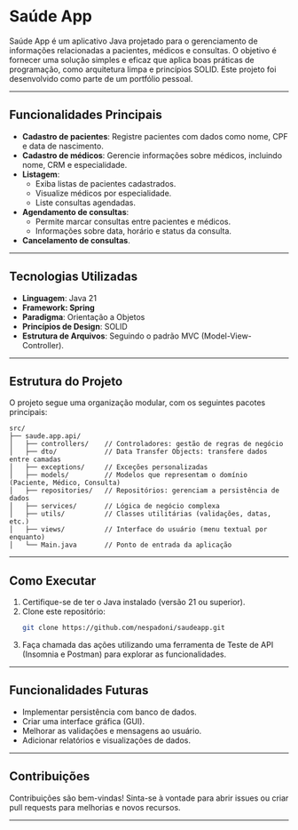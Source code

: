 # Saúde App

Saúde App é um aplicativo Java projetado para o gerenciamento de informações relacionadas a pacientes, médicos e consultas. O objetivo é fornecer uma solução simples e eficaz que aplica boas práticas de programação, como arquitetura limpa e princípios SOLID. Este projeto foi desenvolvido como parte de um portfólio pessoal.

---

## Funcionalidades Principais

- **Cadastro de pacientes**: Registre pacientes com dados como nome, CPF e data de nascimento.
- **Cadastro de médicos**: Gerencie informações sobre médicos, incluindo nome, CRM e especialidade.
- **Listagem**:
    - Exiba listas de pacientes cadastrados.
    - Visualize médicos por especialidade.
    - Liste consultas agendadas.
- **Agendamento de consultas**:
    - Permite marcar consultas entre pacientes e médicos.
    - Informações sobre data, horário e status da consulta.
- **Cancelamento de consultas**.

---

## Tecnologias Utilizadas

- **Linguagem**: Java 21
- **Framework: Spring**
- **Paradigma**: Orientação a Objetos
- **Princípios de Design**: SOLID
- **Estrutura de Arquivos**: Seguindo o padrão MVC (Model-View-Controller).

---

## Estrutura do Projeto

O projeto segue uma organização modular, com os seguintes pacotes principais:

```plaintext
src/
├── saude.app.api/
│   ├── controllers/    // Controladores: gestão de regras de negócio
│   ├── dto/            // Data Transfer Objects: transfere dados entre camadas
│   ├── exceptions/     // Exceções personalizadas
│   ├── models/         // Modelos que representam o domínio (Paciente, Médico, Consulta)
│   ├── repositories/   // Repositórios: gerenciam a persistência de dados
│   ├── services/       // Lógica de negócio complexa
│   ├── utils/          // Classes utilitárias (validações, datas, etc.)
│   ├── views/          // Interface do usuário (menu textual por enquanto)
│   └── Main.java       // Ponto de entrada da aplicação
```

---

## Como Executar

1. Certifique-se de ter o Java instalado (versão 21 ou superior).
2. Clone este repositório:
   ```bash
   git clone https://github.com/nespadoni/saudeapp.git
   ```
3. Faça chamada das ações utilizando uma ferramenta de Teste de API (Insomnia e Postman) para explorar as funcionalidades.

---

## Funcionalidades Futuras
- Implementar persistência com banco de dados.
- Criar uma interface gráfica (GUI).
- Melhorar as validações e mensagens ao usuário.
- Adicionar relatórios e visualizações de dados.

---

## Contribuições
Contribuições são bem-vindas! Sinta-se à vontade para abrir issues ou criar pull requests para melhorias e novos recursos.

---
